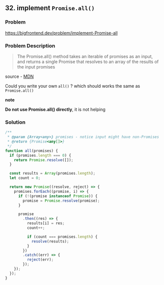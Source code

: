 ## 32. implement `Promise.all()`

### Problem

https://bigfrontend.dev/problem/implement-Promise-all

### Problem Description

> The Promise.all() method takes an iterable of promises as an input, and returns a single Promise that resolves to an array of the results of the input promises

source - [MDN](https://developer.mozilla.org/en-US/docs/Web/JavaScript/Reference/Global_Objects/Promise/all)

Could you write your own `all()` ? which should works the same as `Promise.all()`

**note**

**Do not use Promise.all() directly**, it is not helping

### Solution

```js
/**
 * @param {Array<any>} promises - notice input might have non-Promises
 * @return {Promise<any[]>}
 */
function all(promises) {
  if (promises.length === 0) {
    return Promise.resolve([]);
  }

  const results = Array(promises.length);
  let count = 0;

  return new Promise((resolve, reject) => {
    promises.forEach((promise, i) => {
      if (!(promise instanceof Promise)) {
        promise = Promise.resolve(promise);
      }

      promise
        .then((res) => {
          results[i] = res;
          count++;

          if (count === promises.length) {
            resolve(results);
          }
        })
        .catch((err) => {
          reject(err);
        });
    });
  });
}
```
